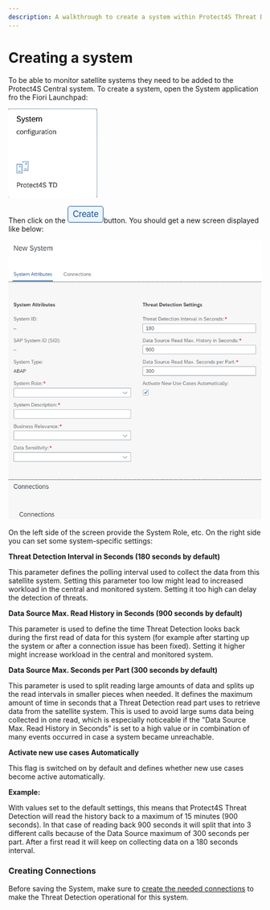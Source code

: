 ```yaml
---
description: A walkthrough to create a system within Protect4S Threat Detection
---
```


# Creating a system

To be able to monitor satellite systems they need to be added to the Protect4S Central system. To create a system, open the System application fro the Fiori Launchpad:

![](<../../../../.gitbook/assets/image (68).png>)&#x20;

Then click on the ![](<../../../../.gitbook/assets/image (71) (1).png>)button. You should get a new screen displayed like below:

![Configuring a new system](<../../../../.gitbook/assets/image (61) (1) (1) (1).png>)

On the left side of the screen provide the System Role, etc. On the right side you can set some system-specific settings:

**Threat Detection Interval in Seconds (180 seconds by default)**

This parameter defines the polling interval used to collect the data from this satellite system. Setting this parameter too low might lead to increased workload in the central and monitored system. Setting it too high can delay the detection of threats.

**Data Source Max. Read History in Seconds (900 seconds by default)**

This parameter is used to define the time Threat Detection looks back during the first read of data for this system (for example after starting up the system or after a connection issue has been fixed). Setting it higher might increase workload in the central and monitored system.

**Data Source Max. Seconds per Part (300 seconds by default)**

This parameter is used to split reading large amounts of data and splits up the read intervals in smaller pieces when needed. It defines the maximum amount of time in seconds that a Threat Detection read part uses to retrieve data from the satellite system. This is used to avoid large sums data being collected in one read, which is especially noticeable if the "Data Source Max. Read History in Seconds" is set to a high value or in combination of many events occurred in case a system became unreachable.

**Activate new use cases Automatically**

This flag is switched on by default and defines whether new use cases become active automatically.

**Example:**

With values set to the default settings, this means that Protect4S Threat Detection will read the history back to a maximum of 15 minutes (900 seconds). In that case of reading back 900 seconds it will split that into 3 different calls because of the Data Source maximum of 300 seconds per part. After a first read it will keep on collecting data on a 180 seconds interval. &#x20;



### Creating Connections

Before saving the System, make sure to [create the needed connections](setting-up-connections.md) to make the Threat Detection operational for this system.
